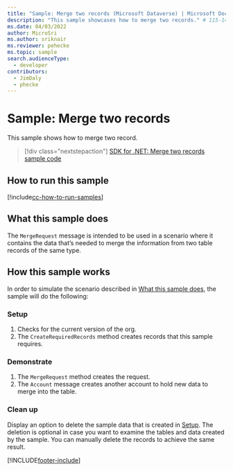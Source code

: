 ```yaml
---
title: "Sample: Merge two records (Microsoft Dataverse) | Microsoft Docs" # Intent and product brand in a unique string of 43-59 chars including spaces
description: "This sample showcases how to merge two records." # 115-145 characters including spaces. This abstract displays in the search result.
ms.date: 04/03/2022
author: MicroSri
ms.author: sriknair
ms.reviewer: pehecke
ms.topic: sample
search.audienceType:
  - developer
contributors:
  - JimDaly
  - phecke
---
```


# Sample: Merge two records

This sample shows how to merge two record.

> [!div class="nextstepaction"]
> [SDK for .NET: Merge two records sample code](https://github.com/microsoft/PowerApps-Samples/tree/master/dataverse/orgsvc/C%23/MergeTwoRecords)

## How to run this sample

[!include[cc-how-to-run-samples](../../includes/cc-how-to-run-samples.md)]

## What this sample does

The `MergeRequest` message is intended to be used in a scenario where it contains the data that’s needed to merge the information from two table records of the same type.

## How this sample works

In order to simulate the scenario described in [What this sample does](#what-this-sample-does), the sample will do the following:

### Setup

1. Checks for the current version of the org.
2. The `CreateRequiredRecords` method creates records that this sample requires.

### Demonstrate

1. The `MergeRequest` method creates the request.
2. The `Account` message creates another account to hold new data to merge into the table.

### Clean up

Display an option to delete the sample data that is created in [Setup](#setup). The deletion is optional in case you want to examine the tables and data created by the sample. You can manually delete the records to achieve the same result.

[!INCLUDE[footer-include](../../../../includes/footer-banner.md)]
